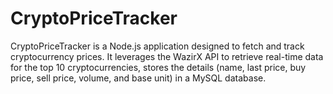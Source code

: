 # CryptoPriceTracker
CryptoPriceTracker is a Node.js application designed to fetch and track cryptocurrency prices. It leverages the WazirX API to retrieve real-time data for the top 10 cryptocurrencies, stores the details (name, last price, buy price, sell price, volume, and base unit) in a MySQL database.
